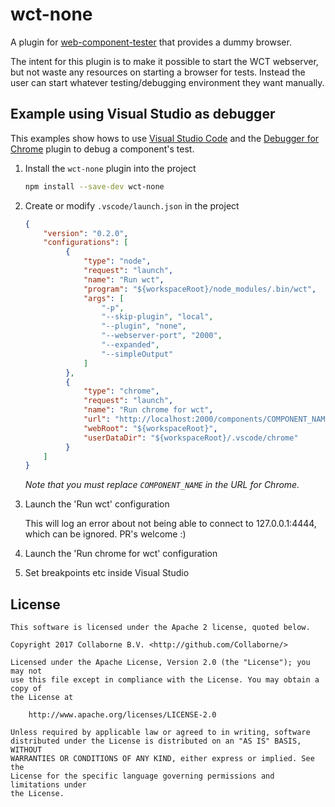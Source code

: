 # wct-none

A plugin for [web-component-tester](https://github.com/Polymer/web-component-tester) that provides a dummy browser.

The intent for this plugin is to make it possible to start the WCT webserver, but not waste any resources on starting a browser for tests. Instead the user can start whatever testing/debugging environment they want manually.

## Example using Visual Studio as debugger

This examples show hows to use [Visual Studio Code](https://code.visualstudio.com) and the [Debugger for Chrome](https://marketplace.visualstudio.com/items?itemName=msjsdiag.debugger-for-chrome) plugin to debug a component's test.

1. Install the `wct-none` plugin into the project

   ```sh
   npm install --save-dev wct-none
   ```

2. Create or modify `.vscode/launch.json` in the project

   ```json
   {
       "version": "0.2.0",
       "configurations": [
            {
                "type": "node",
                "request": "launch",
                "name": "Run wct",
                "program": "${workspaceRoot}/node_modules/.bin/wct",
                "args": [
                    "-p",
                    "--skip-plugin", "local",
                    "--plugin", "none",
                    "--webserver-port", "2000",
                    "--expanded",
                    "--simpleOutput"
                ]
            },
            {
                "type": "chrome",
                "request": "launch",
                "name": "Run chrome for wct",
                "url": "http://localhost:2000/components/COMPONENT_NAME/generated-index.html",
                "webRoot": "${workspaceRoot}",
                "userDataDir": "${workspaceRoot}/.vscode/chrome"
            }
       ]
   }
   ```

   _Note that you must replace `COMPONENT_NAME` in the URL for Chrome._

3. Launch the 'Run wct' configuration

   This will log an error about not being able to connect to 127.0.0.1:4444, which can be ignored. PR's welcome :)

4. Launch the 'Run chrome for wct' configuration

5. Set breakpoints etc inside Visual Studio

## License

    This software is licensed under the Apache 2 license, quoted below.

    Copyright 2017 Collaborne B.V. <http://github.com/Collaborne/>

    Licensed under the Apache License, Version 2.0 (the "License"); you may not
    use this file except in compliance with the License. You may obtain a copy of
    the License at

        http://www.apache.org/licenses/LICENSE-2.0

    Unless required by applicable law or agreed to in writing, software
    distributed under the License is distributed on an "AS IS" BASIS, WITHOUT
    WARRANTIES OR CONDITIONS OF ANY KIND, either express or implied. See the
    License for the specific language governing permissions and limitations under
    the License.
